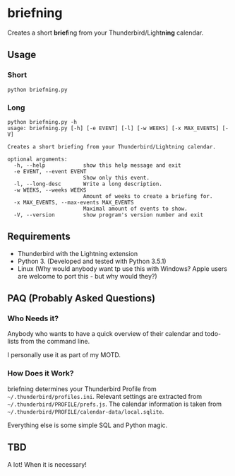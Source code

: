 # briefning
Creates a short **brief**ing from your Thunderbird/Light**ning** calendar.

## Usage
### Short
`python briefning.py`

### Long
```
python briefning.py -h
usage: briefning.py [-h] [-e EVENT] [-l] [-w WEEKS] [-x MAX_EVENTS] [-V]

Creates a short briefing from your Thunderbird/Lightning calendar.

optional arguments:
  -h, --help            show this help message and exit
  -e EVENT, --event EVENT
                        Show only this event.
  -l, --long-desc       Write a long description.
  -w WEEKS, --weeks WEEKS
                        Amount of weeks to create a briefing for.
  -x MAX_EVENTS, --max-events MAX_EVENTS
                        Maximal amount of events to show.
  -V, --version         show program's version number and exit
```

## Requirements

  * Thunderbird with the Lightning extension
  * Python 3. (Developed and tested with Python 3.5.1)
  * Linux (Why would anybody want tp use this with Windows? Apple users are welcome to port this - but why would they?)

## PAQ (Probably Asked Questions)
### Who Needs it?
Anybody who wants to have a quick overview of their calendar and
todo-lists from the command line.

I personally use it as part of my MOTD.

### How Does it Work?
briefning determines your Thunderbird Profile from `~/.thunderbird/profiles.ini`.
Relevant settings are extracted from `~/.thunderbird/PROFILE/prefs.js`.
The calendar information is taken from `~/.thunderbird/PROFILE/calendar-data/local.sqlite`.

Everything else is some simple SQL and Python magic.

## TBD
A lot!
When it is necessary!